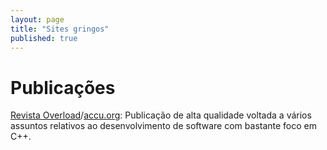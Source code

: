 ```yaml
---
layout: page
title: "Sites gringos"
published: true
---
```


# Publicações

[Revista Overload](http://en.wikipedia.org/wiki/Overload_%28magazine%29)/[accu.org](http://accu.org/): Publicação de alta qualidade voltada a vários assuntos relativos ao desenvolvimento de software com bastante foco em C++.
